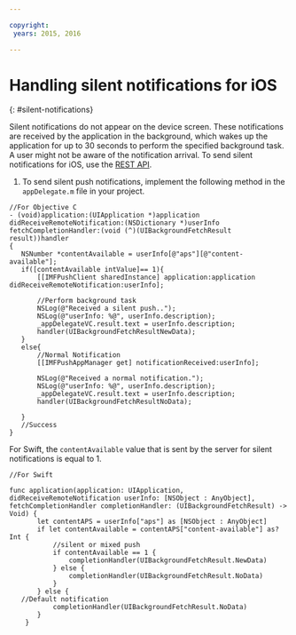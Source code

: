 ```yaml
---

copyright:
 years: 2015, 2016

---
```


# Handling silent notifications for iOS
{: #silent-notifications}

Silent notifications do not appear on the device screen. These notifications are received by the application in the background, which wakes up the application for up to 30 seconds to perform the specified background task. A user might not be aware of the notification arrival. To send silent notifications for iOS, use the [REST API](https://mobile.{DomainName}/imfpushrestapidocs/).

1. To send silent push notifications, implement the following method in the ```appDelegate.m``` file in your project.


```
//For Objective C
- (void)application:(UIApplication *)application didReceiveRemoteNotification:(NSDictionary *)userInfo fetchCompletionHandler:(void (^)(UIBackgroundFetchResult result))handler
{
   NSNumber *contentAvailable = userInfo[@"aps"][@"content-available"];
   if([contentAvailable intValue]== 1){
       [[IMFPushClient sharedInstance] application:application didReceiveRemoteNotification:userInfo];
       
       //Perform background task
       NSLog(@"Received a silent push..");
       NSLog(@"userInfo: %@", userInfo.description);
       _appDelegateVC.result.text = userInfo.description;
       handler(UIBackgroundFetchResultNewData);
   }
   else{
       //Normal Notification
       [[IMFPushAppManager get] notificationReceived:userInfo];
       
       NSLog(@"Received a normal notification.");
       NSLog(@"userInfo: %@", userInfo.description);
       _appDelegateVC.result.text = userInfo.description;
       handler(UIBackgroundFetchResultNoData);
       
   }
   //Success
}
```

For Swift, the ```contentAvailable``` value that is sent by the server for silent notifications is equal to 1.

```
//For Swift

func application(application: UIApplication, didReceiveRemoteNotification userInfo: [NSObject : AnyObject], fetchCompletionHandler completionHandler: (UIBackgroundFetchResult) -> Void) {
       let contentAPS = userInfo["aps"] as [NSObject : AnyObject]
       if let contentAvailable = contentAPS["content-available"] as? Int {
           //silent or mixed push
           if contentAvailable == 1 {
               completionHandler(UIBackgroundFetchResult.NewData)
           } else {
               completionHandler(UIBackgroundFetchResult.NoData)
           }
       } else {
   //Default notification 
           completionHandler(UIBackgroundFetchResult.NoData)
       }
    }
```

